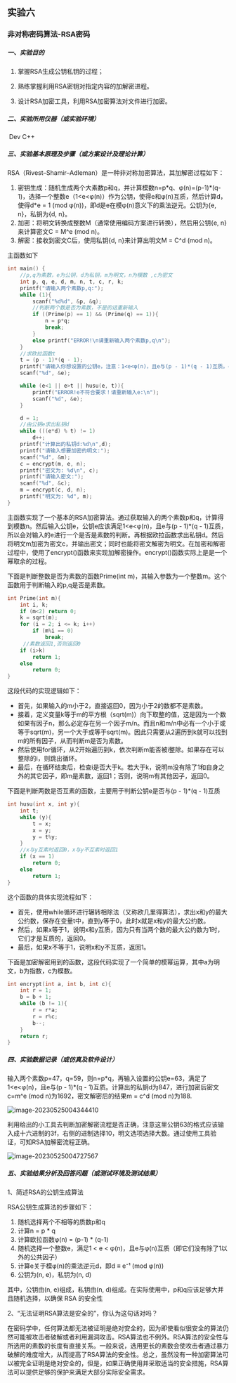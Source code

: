 ## 实验六

### 非对称密码算法-RSA密码

##### 一、实验目的

1. 掌握RSA生成公钥私钥的过程；

2. 熟练掌握利用RSA密钥对指定内容的加解密进程。
3. 设计RSA加密工具，利用RSA加密算法对文件进行加密。

##### 二、实验所用仪器（或实验环境）

​	Dev C++

##### 三、实验基本原理及步骤（或方案设计及理论计算）

RSA（Rivest–Shamir–Adleman）是一种非对称加密算法，其加解密过程如下：

1. 密钥生成：随机生成两个大素数p和q，并计算模数n=p\*q、φ(n)=(p-1)\*(q-1)，选择一个整数e（1<e<φ(n)）作为公钥，使得e和φ(n)互质，然后计算d，使得d*e = 1 (mod φ(n))，即d是e在模φ(n)意义下的乘法逆元。公钥为{e, n}，私钥为{d, n}。
2. 加密：将明文转换成整数M（通常使用编码方案进行转换），然后用公钥{e, n}来计算密文C = M^e (mod n)。
3. 解密：接收到密文C后，使用私钥{d, n}来计算出明文M = C^d (mod n)。

主函数如下

```c++
int main() {
	//p,q为素数，e为公钥，d为私钥，m为明文，n为模数 ,c为密文 
	int p, q, e, d, m, n, t, c, r, k;
	printf("请输入两个素数p,q:");
	while (1){
		scanf("%d%d", &p, &q);
		//判断两个数是否为素数，不是的话重新输入
		if ((Prime(p) == 1) && (Prime(q) == 1)){  
			n = p*q;
			break;
		}
		else printf("ERROR!\n请重新输入两个素数p,q\n");
	}
	//求欧拉函数t
	t = (p - 1)*(q - 1);      
	printf("请输入你想设置的公钥e，注意：1<e<φ(n)，且e与(p - 1)*(q - 1)互质。e:");
	scanf("%d", &e);

	while (e<1 || e>t || husu(e, t)){
		printf("ERROR!e不符合要求！请重新输入e:\n");
		scanf("%d", &e);
	}

	d = 1;
	//由公钥e求出私钥d
	while (((e*d) % t) != 1)   
		d++;     
	printf("计算出的私钥d:%d\n",d);
	printf("请输入想要加密的明文:");
	scanf("%d", &m);
	c = encrypt(m, e, n);
	printf("密文为: %d\n", c);
	printf("请输入密文:");
	scanf("%d", &c);
	m = encrypt(c, d, n);
	printf("明文为: %d", m);
}
```

主函数实现了一个基本的RSA加密算法。通过获取输入的两个素数p和q，计算得到模数n。然后输入公钥e，公钥e应该满足1<e<φ(n)，且e与(p - 1)*(q - 1)互质，所以会对输入的e进行一个是否是素数的判断。再根据欧拉函数求出私钥d。然后将明文m加密为密文c，并输出密文；同时也能将密文解密为明文。在加密和解密过程中，使用了encrypt()函数来实现加解密操作。encrypt()函数实际上是是一个幂取余的过程。

下面是判断整数是否为素数的函数Prime(int m)，其输入参数为一个整数m。这个函数用于判断输入的p,q是否是素数。

```c++
int Prime(int m){    
	int i, k;
	if (m<2) return 0;
	k = sqrt(m);
	for (i = 2; i <= k; i++)
		if (m%i == 0)
			break;
	 //素数返回1,否则返回0
	if (i>k)   
		return 1;                  
	else
		return 0;                    
}
```

这段代码的实现逻辑如下：

- 首先，如果输入的m小于2，直接返回0，因为小于2的数都不是素数。
- 接着，定义变量k等于m的平方根（sqrt(m)）向下取整的值，这是因为一个数如果有因子n，那么必定存在另一个因子m/n。而且n和m/n中必有一个小于或等于sqrt(m)，另一个大于或等于sqrt(m)。因此只需要从2遍历到k就可以找到m的所有因子，从而判断m是否为素数。
- 然后使用for循环，从2开始遍历到k，依次判断m能否被i整除。如果存在可以整除的i，则跳出循环。
- 最后，在循环结束后，检查i是否大于k。若大于k，说明m没有除了1和自身之外的其它因子，即m是素数，返回1；否则，说明m有其他因子，返回0。

下面是判断两数是否互素的函数，主要用于判断公钥e是否与(p - 1)*(q - 1)互质

```c++
int husu(int x, int y){   
	int t;
	while (y){
		t = x;
		x = y;
		y = t%y;
	}
	//x与y互素时返回0，x与y不互素时返回1  
	if (x == 1) 
		return 0;           
	else  
		return 1;   
}
```

这个函数的具体实现流程如下：

- 首先，使用while循环进行辗转相除法（又称欧几里得算法），求出x和y的最大公约数，保存在变量t中，直到y等于0，此时x就是x和y的最大公约数。
- 然后，如果x等于1，说明x和y互质，因为只有当两个数的最大公约数为1时，它们才是互质的，返回0。
- 最后，如果x不等于1，说明x和y不互质，返回1。

下面是加密解密用到的函数，这段代码实现了一个简单的模幂运算，其中a为明文，b为指数，c为模数。

```c++
int encrypt(int a, int b, int c){
	int r = 1;
	b = b + 1;
	while (b != 1){
		r = r*a;
		r = r%c;
		b--;
	}
	return r;
}
```

##### 四、实验数据记录（或仿真及软件设计）

输入两个素数p=47，q=59，则n=p\*q，再输入设置的公钥e=63，满足了1<e<φ(n)，且e与(p - 1)*(q - 1)互质。计算出的私钥d为847，进行加密后密文c=m^e (mod n)为1692，密文解密后的结果m = c^d (mod n)为188.

![image-20230525004344410](C:\Users\Lulu\AppData\Roaming\Typora\typora-user-images\image-20230525004344410.png)

利用给出的小工具去判断加密解密流程是否正确，注意这里公钥63的格式应该输入成十六进制的3f，右侧的进制选择10，明文选项选择大数。通过使用工具验证，可知RSA加解密流程正确。

![image-20230525004727567](C:\Users\Lulu\AppData\Roaming\Typora\typora-user-images\image-20230525004727567.png)

##### 五、实验结果分析及回答问题（或测试环境及测试结果）

1、简述RSA的公钥生成算法

RSA公钥生成算法的步骤如下：

1. 随机选择两个不相等的质数p和q
2. 计算n = p * q
3. 计算欧拉函数φ(n) = (p-1) * (q-1)
4. 随机选择一个整数e，满足1 < e < φ(n)，且e与φ(n)互质（即它们没有除了1以外的公共因子）
5. 计算e关于模φ(n)的乘法逆元d，即d ≡ e⁻¹ (mod φ(n))
6. 公钥为(n, e)，私钥为(n, d)

其中，公钥由(n, e)组成，私钥由(n, d)组成。在实际使用中，p和q应该足够大并且随机选择，以确保 RSA 的安全性

2、“无法证明RSA算法是安全的”，你认为这句话对吗？

在密码学中，任何算法都无法被证明是绝对安全的，因为即使看似很安全的算法仍然可能被攻击者破解或者利用漏洞攻击。RSA算法也不例外。RSA算法的安全性与所选用的素数的长度有直接关系。一般来说，选用更长的素数会使攻击者通过暴力破解的难度增大，从而提高了RSA算法的安全性。总之，虽然没有一种加密算法可以被完全证明是绝对安全的，但是，如果正确使用并采取适当的安全措施，RSA算法可以提供足够的保护来满足大部分实际安全需求。





